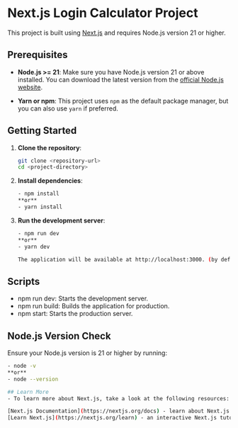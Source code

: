 # Next.js Login Calculator Project

This project is built using [Next.js](https://nextjs.org/) and requires Node.js version 21 or higher.

## Prerequisites

- **Node.js >= 21**: Make sure you have Node.js version 21 or above installed. You can download the latest version from the [official Node.js website](https://nodejs.org/).

- **Yarn or npm**: This project uses `npm` as the default package manager, but you can also use `yarn` if preferred.

## Getting Started

1. **Clone the repository**:

   ```bash
   git clone <repository-url>
   cd <project-directory>

2. **Install dependencies**:
   
   ```bash
   - npm install
   **or**
   - yarn install

3. **Run the development server**:

   ```bash
   - npm run dev
   **or**
   - yarn dev

   The application will be available at http://localhost:3000. (by default)

## Scripts

   - npm run dev: Starts the development server.
   - npm run build: Builds the application for production.
   - npm start: Starts the production server.

## Node.js Version Check

   Ensure your Node.js version is 21 or higher by running:

   ```bash
   - node -v
   **or**
   - node --version

## Learn More
   - To learn more about Next.js, take a look at the following resources:

   [Next.js Documentation](https://nextjs.org/docs) - learn about Next.js features and API.
   [Learn Next.js](https://nextjs.org/learn) - an interactive Next.js tutorial.